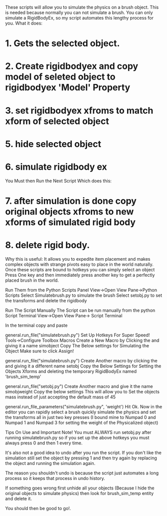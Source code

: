 These scripts will allow you to simulate the physics on a brush object. This is needed because normally you can not simulate a brush. You can only simulate a RigidBodyEx, so my script automates this lengthy process for you.
What it does:
# 1. Gets the selected object.
# 2. Create rigidbodyex and copy model of seleted object to rigidbodyex 'Model' Property
# 3. set rigidbodyex xfroms to match xform of selected object
# 5. hide selected object
# 6. simulate rigidbody ex

You Must then Run the Next Script Which does this:
# 7. after simulation is done copy original objects xfroms to new xforms of simulated rigid body
# 8. delete rigid body.

Why this is useful:
It allows you to expedite item placement and makes complex objects with strange pivots easy to place in the world naturally. Once these scripts are bound to hotkeys you can simply select an object Press One key and then immediately press another key to get a perfectly placed brush in the world.

Run Them from the Python Scripts Panel
View->Open View Pane->Python Scripts
Select Simulatebrush.py to simulate the brush
Select setobj.py to set the transforms and delete the rigidbody

Run The Script Manually
The Script can be run manually from the python Script Terminal 
View->Open View Pane-> Script Terminal

In the terminal copy and paste

general.run_file("simulatebrush.py")
Set Up Hotkeys For Super Speed!
Tools->Configure Toolbox Macros
Create a New Macro by Clicking the  and giving it a name simobject
Copy The Below settings for Simulating the Object Make sure to click Assign!

general.run_file("simulatebrush.py")
Create Another macro by clicking the  and giving it a different name setobj
Copy the Below Settings for Setting the Objects Xforms and deleting the temporary RigidBodyEx named 'brush_sim_temp'

general.run_file("setobj.py")
Create Another macro and give it the name simobjweight
Copy the below settings This will allow you to Set the objects mass instead of just accepting the default mass of 45

general.run_file_parameters("simulatebrush.py", 'weight')
Hit Ok.
Now in the editor you can rapidly select a brush quickly simulate the physics and set the transforms all in just two key presses (I bound mine to Numpad 0 and Numpad 1 and Numpad 3 for setting the weight of the Physicalized object)

Tips On Use and Important Note!
You must ALWAYS run setobj.py after running simulatebrush.py so if you set up the above hotkeys you must always press 0 and then 1 every time.

It's also not a good idea to undo after you run the script. If you don't like the simulation still set the object by pressing 1 and then try again by replacing the object and running the simulation again.

The reason you shouldn't undo is because the script just automates a long process so it keeps that process in undo history.

If something goes wrong first unhide all your objects (Because I hide the original objects to simulate physics)
then look for brush_sim_temp entity and delete it.

You should then be good to go!.




